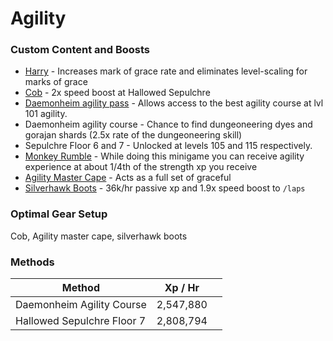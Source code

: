 # Agility

### Custom Content and Boosts

* [Harry](../custom-items/pets.md#miscellaneous-pets) - Increases mark of grace rate and eliminates level-scaling for marks of grace
* [Cob](../custom-items/pets.md#discontinued-pets) - 2x speed boost at Hallowed Sepulchre
* [Daemonheim agility pass](dungeoneering-training/dg-rewards.md#miscellaneous-buyables) - Allows access to the best agility course at lvl 101 agility.&#x20;
* Daemonheim agility course - Chance to find dungeoneering dyes and gorajan shards (2.5x rate of the dungeoneering skill)
* Sepulchre Floor 6 and 7 - Unlocked at levels 105 and 115 respectively.&#x20;
* [Monkey Rumble](../minigames/mad-marimbos-monkey-rumble/#rewards) - While doing this minigame you can receive agility experience at about 1/4th of the strength xp you receive
* [Agility Master Cape](../custom-items/equippables.md#master-capes) - Acts as a full set of graceful
* [Silverhawk Boots](invention/#inventions) - 36k/hr passive xp and 1.9x speed boost to `/laps`

### Optimal Gear Setup

Cob, Agility master cape, silverhawk boots

### Methods

<table><thead><tr><th>Method</th><th>Xp / Hr</th><th data-hidden></th></tr></thead><tbody><tr><td>Daemonheim Agility Course</td><td>2,547,880</td><td></td></tr><tr><td>Hallowed Sepulchre Floor 7</td><td>2,808,794</td><td></td></tr></tbody></table>
